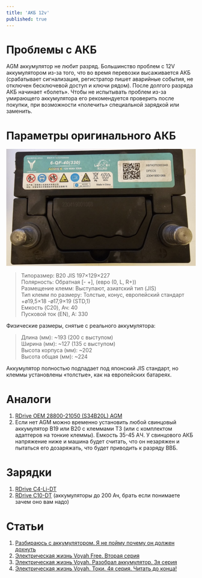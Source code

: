 ```yaml
---
title: 'АКБ 12v'
published: true
---
```


# Проблемы с АКБ
AGM аккумулятор не любит разряд. Большинство проблем с 12V аккумулятором из-за того, что во время перевозки высаживается АКБ (срабатывает сигнализация, регистратор пишет аварийные события, не отключен бесключевой доступ и ключи рядом). После долгого разряда АКБ начинает «болеть». Чтобы не испытывать проблем из-за умирающего аккумулятора его рекомендуется проверить после покупки, при возможности «полечить» специальной зарядкой или заменить.

# Параметры оригинального АКБ

![Оригинальный АКБ 12V Voyah Free](12v.jpg "Оригинальный АКБ 12V Voyah Free")

> Типоразмер: B20 JIS 197×129×227<br>
> Полярность: Обратная [- +], (евро (0, L, R+))<br>
> Размещение клемм: Выступают, азиатский тип (JIS)<br>
> Тип клемм по размеру: Толстые, конус, европейский стандарт +ø19,5×18 -ø17,9×19 (STD,1)<br>
> Емкость (C20), Ач: 40<br>
> Пусковой ток (EN), А: 330<br>

Физические размеры, снятые с реального аккумулятора:
> Длина (мм): ~193 (200 с выступом)<br>
> Ширина (мм): ~127 (135 с выступом)<br>
> Высота корпуса (мм): ~202<br>
> Высота общая (мм): ~224<br>

Аккумулятор полностью подпадает под японский JIS стандарт, но клеммы установлены «толстые», как на европейских батареях.

# Аналоги
1. [RDrive OEM 28800-21050 (S34B20L) AGM](https://www.rdrive.pro/index.php?option=com_virtuemart&view=productdetails&virtuemart_product_id=345&virtuemart_category_id=201)
2. Если нет AGM можно временно установить любой свинцовый аккумулятор B19 или B20 с клеммами T3 (или с комплектом адаптеров на тонкие клеммы). Емкость 35-45 АЧ. У свинцового АКБ напряжение ниже и машина будет считать, что он незаряжен и пытаться его дозаряжать, что будет приводить к разряду ВВБ.

# Зарядки
1. [RDrive C4-Li-DT](https://www.rdrive.pro/index.php?option=com_virtuemart&view=productdetails&virtuemart_product_id=460&virtuemart_category_id=197)
2. [RDrive C10-DT](https://www.rdrive.pro/index.php?option=com_virtuemart&view=productdetails&virtuemart_product_id=221&virtuemart_category_id=197&Itemid=427) (аккумуляторы до 200 Ач, брать если понимаете зачем оно вам надо)

# Статьи
1. [Разбираюсь с аккумулятором. Я не пойму почему он должен дохнуть](https://www.drive2.ru/l/686497128305919809/)
2. [Электрическая жизнь Voyah Free. Вторая серия](https://www.drive2.ru/l/688234906433626956/)
3. [Электрическая жизнь Voyah. Разобрал аккумулятор. 3я серия](https://www.drive2.ru/l/690935306991455395/)
4. [Электрическая жизнь Voyah. Токи. 4я серия. Читать до конца!](https://www.drive2.ru/l/694571666822424163/)

